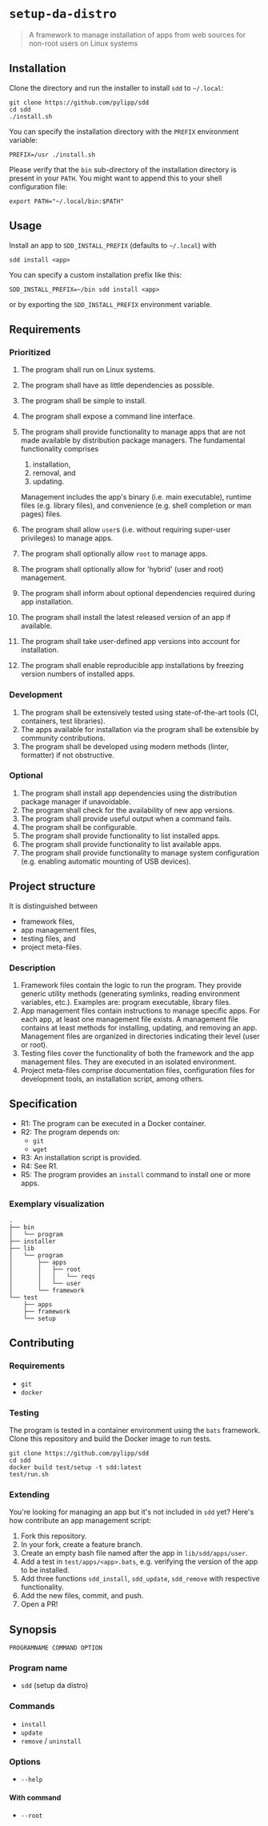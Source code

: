 # `setup-da-distro`

> A framework to manage installation of apps from web sources for non-root users on Linux systems

## Installation

Clone the directory and run the installer to install `sdd` to `~/.local`:

    git clone https://github.com/pylipp/sdd
    cd sdd
    ./install.sh

You can specify the installation directory with the `PREFIX` environment variable:

    PREFIX=/usr ./install.sh

Please verify that the `bin` sub-directory of the installation directory is present in your `PATH`. You might want to append this to your shell configuration file:

    export PATH="~/.local/bin:$PATH"

## Usage

Install an app to `SDD_INSTALL_PREFIX` (defaults to `~/.local`) with

    sdd install <app>

You can specify a custom installation prefix like this:

    SDD_INSTALL_PREFIX=~/bin sdd install <app>

or by exporting the `SDD_INSTALL_PREFIX` environment variable.

## Requirements

### Prioritized

1. The program shall run on Linux systems.
1. The program shall have as little dependencies as possible.
1. The program shall be simple to install.
1. The program shall expose a command line interface.
1. The program shall provide functionality to manage apps that are not made available by distribution package managers. The fundamental functionality comprises
    1. installation,
    1. removal, and
    1. updating.

    Management includes the app's binary (i.e. main executable), runtime files (e.g. library files), and convenience (e.g. shell completion or man pages) files.

1. The program shall allow `user`s (i.e. without requiring super-user privileges) to manage apps.
1. The program shall optionally allow `root` to manage apps.
1. The program shall optionally allow for 'hybrid' (user and root) management.
1. The program shall inform about optional dependencies required during app installation.
1. The program shall install the latest released version of an app if available.
1. The program shall take user-defined app versions into account for installation.
1. The program shall enable reproducible app installations by freezing version numbers of installed apps.

### Development

1. The program shall be extensively tested using state-of-the-art tools (CI, containers, test libraries).
1. The apps available for installation via the program shall be extensible by community contributions.
1. The program shall be developed using modern methods (linter, formatter) if not obstructive.

### Optional

1. The program shall install app dependencies using the distribution package manager if unavoidable.
1. The program shall check for the availability of new app versions.
1. The program shall provide useful output when a command fails.
1. The program shall be configurable.
1. The program shall provide functionality to list installed apps.
1. The program shall provide functionality to list available apps.
1. The program shall provide functionality to manage system configuration (e.g. enabling automatic mounting of USB devices).

## Project structure

It is distinguished between

- framework files,
- app management files,
- testing files, and
- project meta-files.

### Description

1. Framework files contain the logic to run the program. They provide generic utility methods (generating symlinks, reading environment variables, etc.). Examples are: program executable, library files.
1. App management files contain instructions to manage specific apps. For each app, at least one management file exists. A management file contains at least methods for installing, updating, and removing an app. Management files are organized in directories indicating their level (user or root).
1. Testing files cover the functionality of both the framework and the app management files. They are executed in an isolated environment.
1. Project meta-files comprise documentation files, configuration files for development tools, an installation script, among others.

## Specification

- R1: The program can be executed in a Docker container.
- R2: The program depends on:
    - `git`
    - `wget`
- R3: An installation script is provided.
- R4: See R1.
- R5: The program provides an `install` command to install one or more apps.

### Exemplary visualization

    .
    ├── bin
    │   └── program
    ├── installer
    ├── lib
    │   └── program
    │       ├── apps
    │       │   ├── root
    │       │   │   └── reqs
    │       │   └── user
    │       └── framework
    └── test
        ├── apps
        ├── framework
        └── setup

## Contributing

### Requirements

- `git`
- `docker`

### Testing

The program is tested in a container environment using the `bats` framework.
Clone this repository and build the Docker image to run tests.

    git clone https://github.com/pylipp/sdd
    cd sdd
    docker build test/setup -t sdd:latest
    test/run.sh

### Extending

You're looking for managing an app but it's not included in `sdd` yet? Here's how contribute an app management script:

1. Fork this repository.
1. In your fork, create a feature branch.
1. Create an empty bash file named after the app in `lib/sdd/apps/user`.
1. Add a test in `test/apps/<app>.bats`, e.g. verifying the version of the app to be installed.
1. Add three functions `sdd_install`, `sdd_update`, `sdd_remove` with respective functionality.
1. Add the new files, commit, and push.
1. Open a PR!

## Synopsis

    PROGRAMNAME COMMAND OPTION

### Program name

- `sdd` (setup da distro)

### Commands

- `install`
- `update`
- `remove` / `uninstall`

### Options

- `--help`

#### With command

- `--root`
